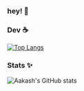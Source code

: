 ### hey! 👋

### Dev ☕
[![Top Langs](https://github-readme-stats-three-self-29.vercel.app/api/top-langs/?username=ahhcash&theme=radical&show_icons=true&layout=compact&langs_count=8)](https://github.com/aakashshankar/github-readme-stats)

### Stats ✨
![Aakash's GitHub stats](https://github-readme-stats-three-self-29.vercel.app/api?username=ahhcash&show_icons=true&theme=radical&count_private=true)
<!--
**aakashshankar/aakashshankar** is a ✨ _special_ ✨ repository because its `README.md` (this file) appears on your GitHub profile.

Here are some ideas to get you started:

- 🔭 I’m currently working on ...
- 🌱 I’m currently learning ...
- 👯 I’m looking to collaborate on ...
- 🤔 I’m looking for help with ...
- 💬 Ask me about ...
- 📫 How to reach me: ...
- 😄 Pronouns: ...
- ⚡ Fun fact: ...
-->
